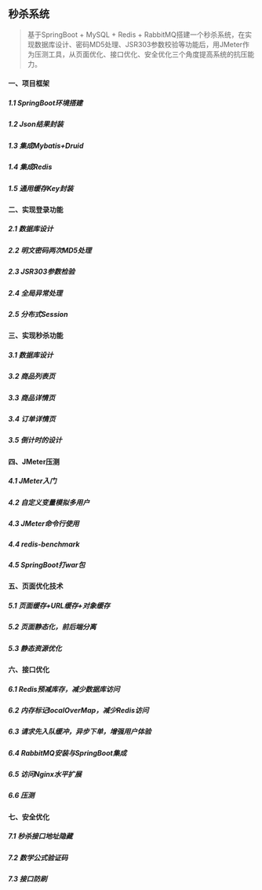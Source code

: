 ## 秒杀系统

> 基于SpringBoot + MySQL + Redis + RabbitMQ搭建一个秒杀系统，在实现数据库设计、密码MD5处理、JSR303参数校验等功能后，用JMeter作为压测工具，从页面优化、接口优化、安全优化三个角度提高系统的抗压能力。

#### 一、项目框架

##### 1.1 SpringBoot环境搭建

##### 1.2 Json结果封装

##### 1.3 集成Mybatis+Druid

##### 1.4 集成Redis

##### 1.5 通用缓存Key封装

#### 二、实现登录功能

##### 2.1 数据库设计

##### 2.2 明文密码两次MD5处理

##### 2.3 JSR303参数检验

##### 2.4 全局异常处理

##### 2.5 分布式Session

#### 三、实现秒杀功能

##### 3.1 数据库设计

##### 3.2 商品列表页

##### 3.3 商品详情页

##### 3.4 订单详情页

##### 3.5 倒计时的设计

#### 四、JMeter压测

##### 4.1 JMeter入门

##### 4.2 自定义变量模拟多用户

##### 4.3 JMeter命令行使用

##### 4.4 redis-benchmark

##### 4.5 SpringBoot打war包

#### 五、页面优化技术

##### 5.1 页面缓存+URL缓存+对象缓存

##### 5.2 页面静态化，前后端分离

##### 5.3 静态资源优化

#### 六、接口优化

##### 6.1 Redis预减库存，减少数据库访问

##### 6.2 内存标记localOverMap，减少Redis访问

##### 6.3 请求先入队缓冲，异步下单，增强用户体验

##### 6.4 RabbitMQ安装与SpringBoot集成

##### 6.5 访问Nginx水平扩展

##### 6.6 压测

#### 七、安全优化

##### 7.1 秒杀接口地址隐藏

##### 7.2 数学公式验证码

##### 7.3 接口防刷